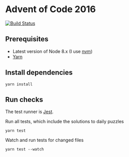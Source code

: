 # Advent of Code 2016

[![Build Status](https://travis-ci.org/macklinu/advent-of-code-2016.svg?branch=master)](https://travis-ci.org/macklinu/advent-of-code-2016)

## Prerequisites

* Latest version of Node 8.x (I use [nvm](https://github.com/creationix/nvm))
* [Yarn](https://yarnpkg.com/)

## Install dependencies

```
yarn install
```

## Run checks

The test runner is [Jest](http://facebook.github.io/jest/).

Run all tests, which include the solutions to daily puzzles

```
yarn test
```

Watch and run tests for changed files

```
yarn test --watch
```
